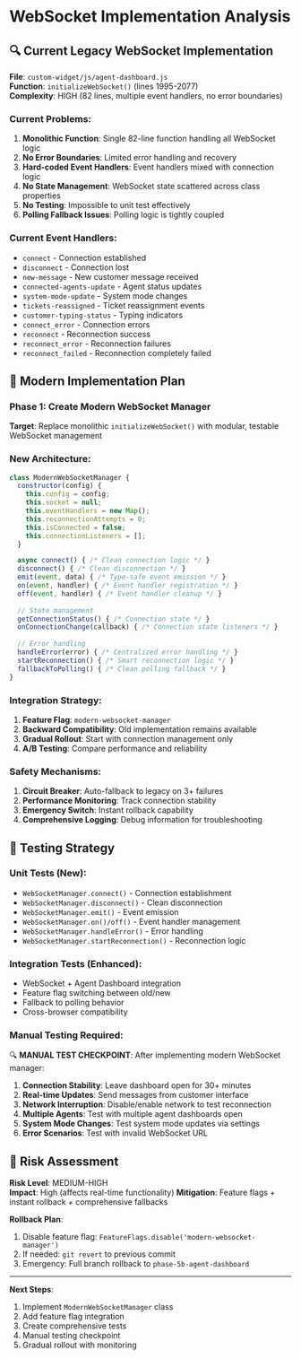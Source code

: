 # WebSocket Implementation Analysis

## 🔍 Current Legacy WebSocket Implementation

**File**: `custom-widget/js/agent-dashboard.js`  
**Function**: `initializeWebSocket()` (lines 1995-2077)  
**Complexity**: HIGH (82 lines, multiple event handlers, no error boundaries)

### Current Problems:
1. **Monolithic Function**: Single 82-line function handling all WebSocket logic
2. **No Error Boundaries**: Limited error handling and recovery
3. **Hard-coded Event Handlers**: Event handlers mixed with connection logic
4. **No State Management**: WebSocket state scattered across class properties
5. **No Testing**: Impossible to unit test effectively
6. **Polling Fallback Issues**: Polling logic is tightly coupled

### Current Event Handlers:
- `connect` - Connection established
- `disconnect` - Connection lost
- `new-message` - New customer message received
- `connected-agents-update` - Agent status updates
- `system-mode-update` - System mode changes
- `tickets-reassigned` - Ticket reassignment events
- `customer-typing-status` - Typing indicators
- `connect_error` - Connection errors
- `reconnect` - Reconnection success
- `reconnect_error` - Reconnection failures
- `reconnect_failed` - Reconnection completely failed

## 🎯 Modern Implementation Plan

### Phase 1: Create Modern WebSocket Manager
**Target**: Replace monolithic `initializeWebSocket()` with modular, testable WebSocket management

### New Architecture:
```javascript
class ModernWebSocketManager {
  constructor(config) {
    this.config = config;
    this.socket = null;
    this.eventHandlers = new Map();
    this.reconnectionAttempts = 0;
    this.isConnected = false;
    this.connectionListeners = [];
  }

  async connect() { /* Clean connection logic */ }
  disconnect() { /* Clean disconnection */ }
  emit(event, data) { /* Type-safe event emission */ }
  on(event, handler) { /* Event handler registration */ }
  off(event, handler) { /* Event handler cleanup */ }
  
  // State management
  getConnectionStatus() { /* Connection state */ }
  onConnectionChange(callback) { /* Connection state listeners */ }
  
  // Error handling
  handleError(error) { /* Centralized error handling */ }
  startReconnection() { /* Smart reconnection logic */ }
  fallbackToPolling() { /* Clean polling fallback */ }
}
```

### Integration Strategy:
1. **Feature Flag**: `modern-websocket-manager`
2. **Backward Compatibility**: Old implementation remains available
3. **Gradual Rollout**: Start with connection management only
4. **A/B Testing**: Compare performance and reliability

### Safety Mechanisms:
1. **Circuit Breaker**: Auto-fallback to legacy on 3+ failures
2. **Performance Monitoring**: Track connection stability
3. **Emergency Switch**: Instant rollback capability
4. **Comprehensive Logging**: Debug information for troubleshooting

## 🧪 Testing Strategy

### Unit Tests (New):
- `WebSocketManager.connect()` - Connection establishment
- `WebSocketManager.disconnect()` - Clean disconnection  
- `WebSocketManager.emit()` - Event emission
- `WebSocketManager.on()/off()` - Event handler management
- `WebSocketManager.handleError()` - Error handling
- `WebSocketManager.startReconnection()` - Reconnection logic

### Integration Tests (Enhanced):
- WebSocket + Agent Dashboard integration
- Feature flag switching between old/new
- Fallback to polling behavior
- Cross-browser compatibility

### Manual Testing Required:
🔍 **MANUAL TEST CHECKPOINT**: After implementing modern WebSocket manager:
1. **Connection Stability**: Leave dashboard open for 30+ minutes
2. **Real-time Updates**: Send messages from customer interface  
3. **Network Interruption**: Disable/enable network to test reconnection
4. **Multiple Agents**: Test with multiple agent dashboards open
5. **System Mode Changes**: Test system mode updates via settings
6. **Error Scenarios**: Test with invalid WebSocket URL

## 🚨 Risk Assessment

**Risk Level**: MEDIUM-HIGH  
**Impact**: High (affects real-time functionality)
**Mitigation**: Feature flags + instant rollback + comprehensive fallbacks

**Rollback Plan**:
1. Disable feature flag: `FeatureFlags.disable('modern-websocket-manager')`
2. If needed: `git revert` to previous commit  
3. Emergency: Full branch rollback to `phase-5b-agent-dashboard`

---

**Next Steps**: 
1. Implement `ModernWebSocketManager` class
2. Add feature flag integration
3. Create comprehensive tests
4. Manual testing checkpoint
5. Gradual rollout with monitoring